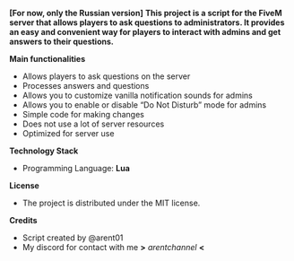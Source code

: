 **[For now, only the Russian version]**
**This project is a script for the FiveM server that allows players to ask questions to administrators. It provides an easy and convenient way for players to interact with admins and get answers to their questions.**

  **Main functionalities**
   - Allows players to ask questions on the server
   - Processes answers and questions
   - Allows you to customize vanilla notification sounds for admins
   - Allows you to enable or disable “Do Not Disturb” mode for admins
   - Simple code for making changes
   - Does not use a lot of server resources
   - Optimized for server use

  **Technology Stack**
   + Programming Language: **Lua**

  **License**
   * The project is distributed under the MIT license.

  **Credits**
   * Script created by @arent01
   * My discord for contact with me **>** *arentchannel* **<**
